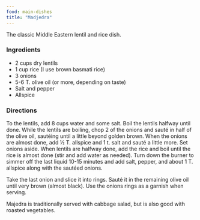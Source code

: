 ```yaml
---
food: main-dishes
title: "Madjedra"
---
```


The classic Middle Eastern lentil and rice dish.

### Ingredients

- 2 cups dry lentils
- 1 cup rice (I use brown basmati rice)
- 3 onions
- 5-6 T. olive oil (or more, depending on taste)
- Salt and pepper
- Allspice

### Directions

To the lentils, add 8 cups water and some salt. Boil the lentils halfway until done. While the lentils are boiling, chop 2 of the onions and sauté in half of the olive oil, sautéing until a little beyond golden brown. When the onions are almost done, add ½ T. allspice and 1 t. salt and sauté a little more. Set onions aside. When lentils are halfway done, add the rice and boil until the rice is almost done (stir and add water as needed). Turn down the burner to simmer off the last liquid 10-15 minutes and add salt, pepper, and about 1 T. allspice along with the sautéed onions.

Take the last onion and slice it into rings. Sauté it in the remaining olive oil until very brown (almost black). Use the onions rings as a garnish when serving.

Majedra is traditionally served with cabbage salad, but is also good with roasted vegetables.
